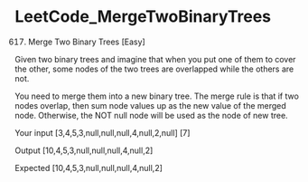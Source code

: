 # LeetCode_MergeTwoBinaryTrees
617. Merge Two Binary Trees [Easy]

Given two binary trees and imagine that when you put one of them to cover the other, some nodes of the two trees are overlapped while the others are not.

You need to merge them into a new binary tree. The merge rule is that if two nodes overlap, then sum node values up as the new value of the merged node. Otherwise, the NOT null node will be used as the node of new tree.

Your input
[3,4,5,3,null,null,null,4,null,2,null]
[7]

Output
[10,4,5,3,null,null,null,4,null,2]

Expected
[10,4,5,3,null,null,null,4,null,2]
